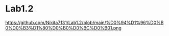 # Lab1.2
https://github.com/Nikita7131/Lab1.2/blob/main/%D0%94%D1%96%D0%B0%D0%B3%D1%80%D0%B0%D0%BC%D0%B01.png
